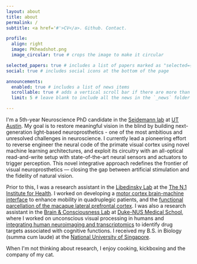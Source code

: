 ```yaml
---
layout: about
title: about
permalink: /
subtitle: <a href='#'>CV</a>. Github. Contact.

profile:
  align: right
  image: PKheadshot.png
  image_circular: true # crops the image to make it circular

selected_papers: true # includes a list of papers marked as "selected={true}"
social: true # includes social icons at the bottom of the page

announcements:
  enabled: true # includes a list of news items
  scrollable: true # adds a vertical scroll bar if there are more than 3 news items
  limit: 5 # leave blank to include all the news in the `_news` folder

---
```


I'm a 5th-year Neuroscience PhD candidate in the [Seidemann lab](https://seidemannlab.site/) at [UT Austin](https://inp.neuroscience.utexas.edu/). My goal is to restore meaningful vision in the blind by building next-generation light-based neuroprosthetics - one of the most ambitious and unresolved challenges in neuroscience. I currently lead a pioneering effort to reverse engineer the neural code of the primate visual cortex using novel machine learning architectures, and exploit its circuitry with an all-optical read-and-write setup with state-of-the-art neural sensors and actuators to trigger perception. This novel integrative approach redefines the frontier of visual neuroprosthetics — closing the gap between artificial stimulation and the fidelity of natural vision.

Prior to this, I was a research assistant in the [Libedinsky Lab](http://libedinskylab.com/) at the [The N.1 Institute for Health](https://n1labs.org/). I worked on developing a [motor cortex brain-machine interface](https://journals.plos.org/plosone/article?id=10.1371/journal.pone.0165773) to enhance mobility in quadruplegic patients, and the [functional parcellation of the macaque lateral prefrontal cortex](https://www.jneurosci.org/content/43/38/6564.abstract). I was also a research assistant in the [Brain & Consciousness Lab](https://sites.google.com/site/brainconsciousnesslab/about-us?authuser=0) at [Duke-NUS Medical School](https://www.duke-nus.edu.sg/), where I worked on unconscious visual processing in humans and [integrating human neuroimaging and transcriptomics](https://www.eneuro.org/content/6/6/ENEURO.0283-19.2019) to identify drug targets associated with cognitive functions. I received my B.S. in Biology (summa cum laude) at the [National University of Singapore](https://nus.edu.sg/).

When I'm not thinking about research, I enjoy cooking, kickboxing and the company of my cat.
